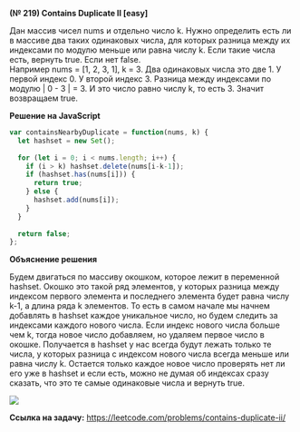 **(№ 219) Contains Duplicate II [easy]**

Дан массив чисел nums и отдельно число k. Нужно определить есть ли в массиве два таких одинаковых числа, для которых разница между их индексами по модулю меньше или равна числу k. Если такие числа есть, вернуть true. Если нет false.  
Например nums = [1, 2, 3, 1], k = 3. Два одинаковых числа это две 1. У первой индекс 0. У второй индекс 3. Разница между индексами по модулю | 0 - 3 | = 3. И это число равно числу k, то есть 3. Значит возвращаем true.

**Решение на JavaScript**

```javascript
var containsNearbyDuplicate = function(nums, k) {
  let hashset = new Set();
  
  for (let i = 0; i < nums.length; i++) {
    if (i > k) hashset.delete(nums[i-k-1]);
    if (hashset.has(nums[i])) {
      return true;
    } else {
      hashset.add(nums[i]);
    }
  }
  
  return false;
};
```

**Объяснение решения**

Будем двигаться по массиву окошком, которое лежит в переменной hashset. Окошко это такой ряд элементов, у которых разница между индексом первого элемента и последнего элемента будет равна числу k-1, а длина ряда k элементов. То есть в самом начале мы начнем добавлять в hashset каждое уникальное число, но будем следить за индексами каждого нового числа. Если индекс нового числа больше чем k, тогда новое число добавляем, но удаляем первое число в окошке. Получается в hashset у нас всегда будут лежать только те числа, у которых разница с индексом нового числа всегда меньше или равна числу k. Остается только каждое новое число проверять нет ли его уже в hashset и если есть, можно не думая об индексах сразу сказать, что это те самые одинаковые числа и вернуть true.

![](https://cushaaay.ru/leetcode/0219-2.png)

**Ссылка на задачу:** https://leetcode.com/problems/contains-duplicate-ii/